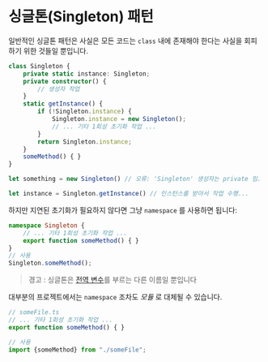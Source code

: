 # 싱글톤(Singleton) 패턴

일반적인 싱글톤 패턴은 사실은 모든 코드는 `class` 내에 존재해야 한다는 사실을 회피하기 위한 것들일 뿐입니다.

```ts
class Singleton {
    private static instance: Singleton;
    private constructor() {
        // 생성자 작업
    }
    static getInstance() {
        if (!Singleton.instance) {
            Singleton.instance = new Singleton();
            // ... 기타 1회성 초기화 작업 ...
        }
        return Singleton.instance;
    }
    someMethod() { }
}

let something = new Singleton() // 오류: 'Singleton' 생성자는 private 임.

let instance = Singleton.getInstance() // 인스턴스를 받아서 작업 수행...
```

하지만 지연된 초기화가 필요하지 않다면 그냥 `namespace` 를 사용하면 됩니다: 

```ts
namespace Singleton {
    // ... 기타 1회성 초기화 작업 ...
    export function someMethod() { }
}
// 사용
Singleton.someMethod();
```

> 경고 : 싱글톤은 [전역 변수](http://stackoverflow.com/a/142450/390330)를 부르는 다른 이름일 뿐입니다

대부분의 프로젝트에서는 `namespace` 조차도 *모듈* 로 대체될 수 있습니다.

```ts
// someFile.ts
// ... 기타 1회성 초기화 작업 ...
export function someMethod() { }

// 사용
import {someMethod} from "./someFile";
```


